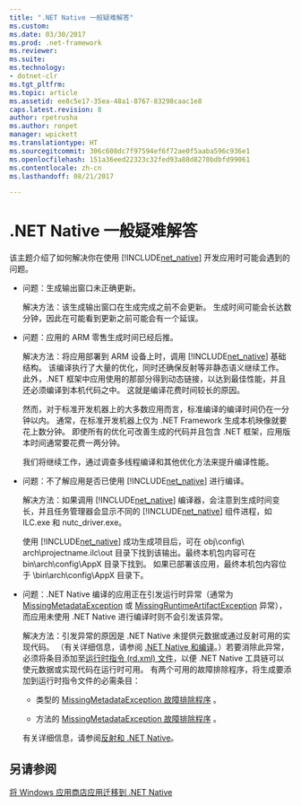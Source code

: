 ```yaml
---
title: ".NET Native 一般疑难解答"
ms.custom: 
ms.date: 03/30/2017
ms.prod: .net-framework
ms.reviewer: 
ms.suite: 
ms.technology:
- dotnet-clr
ms.tgt_pltfrm: 
ms.topic: article
ms.assetid: ee8c5e17-35ea-48a1-8767-83298caac1e8
caps.latest.revision: 8
author: rpetrusha
ms.author: ronpet
manager: wpickett
ms.translationtype: HT
ms.sourcegitcommit: 306c608dc7f97594ef6f72ae0f5aaba596c936e1
ms.openlocfilehash: 151a36eed22323c32fed93a88d8270bdbfd99061
ms.contentlocale: zh-cn
ms.lasthandoff: 08/21/2017

---
```

# <a name="net-native-general-troubleshooting"></a>.NET Native 一般疑难解答
该主题介绍了如何解决你在使用 [!INCLUDE[net_native](../../../includes/net-native-md.md)] 开发应用时可能会遇到的问题。  
  
-   问题：生成输出窗口未正确更新。  
  
     解决方法：该生成输出窗口在生成完成之前不会更新。 生成时间可能会长达数分钟，因此在可能看到更新之前可能会有一个延误。  
  
-   问题：应用的 ARM 零售生成时间已经后推。  
  
     解决方法：将应用部署到 ARM 设备上时，调用 [!INCLUDE[net_native](../../../includes/net-native-md.md)] 基础结构。 该编译执行了大量的优化，同时还确保反射等非静态语义继续工作。 此外，.NET 框架中应用使用的那部分得到动态链接，以达到最佳性能，并且还必须编译到本机代码之中。 这就是编译花费时间较长的原因。  
  
     然而，对于标准开发机器上的大多数应用而言，标准编译的编译时间仍在一分钟以内。  通常，在标准开发机器上仅为 .NET Framework 生成本机映像就要花上数分钟。  即使所有的优化可改善生成的代码并且包含 .NET 框架，应用版本时间通常要花费一两分钟。  
  
     我们将继续工作，通过调查多线程编译和其他优化方法来提升编译性能。  
  
-   问题：不了解应用是否已使用 [!INCLUDE[net_native](../../../includes/net-native-md.md)] 进行编译。  
  
     解决方法：如果调用 [!INCLUDE[net_native](../../../includes/net-native-md.md)] 编译器，会注意到生成时间变长，并且任务管理器会显示不同的 [!INCLUDE[net_native](../../../includes/net-native-md.md)] 组件进程，如 ILC.exe 和 nutc_driver.exe。  
  
     使用 [!INCLUDE[net_native](../../../includes/net-native-md.md)] 成功生成项目后，可在 obj\\config\ arch\\projectname.ilc\out 目录下找到该输出。最终本机包内容可在 bin\\arch\\config\AppX 目录下找到。 如果已部署该应用，最终本机包内容位于 \bin\\arch\\config\AppX 目录下。  
  
-   问题：.NET Native 编译的应用正在引发运行时异常（通常为 [MissingMetadataException](../../../docs/framework/net-native/missingmetadataexception-class-net-native.md) 或 [MissingRuntimeArtifactException](../../../docs/framework/net-native/missingruntimeartifactexception-class-net-native.md) 异常），而应用未使用 .NET Native 进行编译时则不会引发该异常。  
  
     解决方法：引发异常的原因是 .NET Native 未提供元数据或通过反射可用的实现代码。 （有关详细信息，请参阅 [.NET Native 和编译](../../../docs/framework/net-native/net-native-and-compilation.md)。）若要消除此异常，必须将条目添加至[运行时指令 (rd.xml) 文件](../../../docs/framework/net-native/runtime-directives-rd-xml-configuration-file-reference.md)，以便 .NET Native 工具链可以使元数据或实现代码在运行时可用。 有两个可用的故障排除程序，将生成要添加到运行时指令文件的必需条目：  
  
    -   类型的 [MissingMetadataException 故障排除程序](http://dotnet.github.io/native/troubleshooter/type.html) 。  
  
    -   方法的 [MissingMetadataException 故障排除程序](http://dotnet.github.io/native/troubleshooter/method.html) 。  
  
     有关详细信息，请参阅[反射和 .NET Native](../../../docs/framework/net-native/reflection-and-net-native.md)。  
  
## <a name="see-also"></a>另请参阅  
 [将 Windows 应用商店应用迁移到 .NET Native](../../../docs/framework/net-native/migrating-your-windows-store-app-to-net-native.md)

